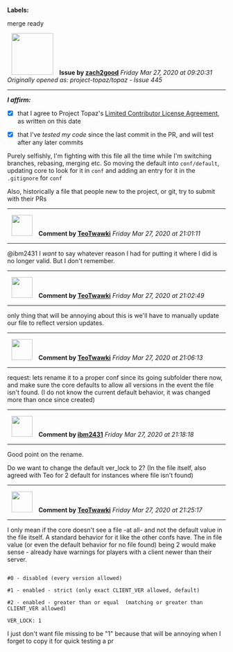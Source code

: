 **Labels:**

merge ready



<a href="https://github.com/zach2good"><img src="https://avatars3.githubusercontent.com/u/1389729?v=4" width="96" height="96" hspace="10"></img></a> **Issue by [zach2good](https://github.com/zach2good)**
_Friday Mar 27, 2020 at 09:20:31_
_Originally opened as: project-topaz/topaz - Issue 445_

----

<!-- place 'x' mark between square [] brackets to affirm: -->
**_I affirm:_**
- [x] that I agree to Project Topaz's [Limited Contributor License Agreement](http://project-topaz.com/blob/release/CONTRIBUTOR_AGREEMENT.md), as written on this date
- [x] that I've _tested my code_ since the last commit in the PR, and will test after any later commits

Purely selfishly, I'm fighting with this file all the time while I'm switching branches, rebasing, merging etc. So moving the default into `conf/default`, updating core to look for it in `conf` and adding an entry for it in the `.gitignore` for `conf`

Also, historically a file that people new to the project, or git, try to submit with their PRs


----
<a href="https://github.com/TeoTwawki"><img src="https://avatars0.githubusercontent.com/u/6871475?v=4" width="48" height="48" hspace="10"></img></a> **Comment by [TeoTwawki](https://github.com/TeoTwawki)**
_Friday Mar 27, 2020 at 21:01:11_

----

@ibm2431 I _want_ to say whatever reason I had for putting it where I did is no longer valid. But I don't remember. 


----
<a href="https://github.com/TeoTwawki"><img src="https://avatars0.githubusercontent.com/u/6871475?v=4" width="48" height="48" hspace="10"></img></a> **Comment by [TeoTwawki](https://github.com/TeoTwawki)**
_Friday Mar 27, 2020 at 21:02:49_

----

only thing that will be annoying about this is we'll have to manually update our file to reflect version updates.


----
<a href="https://github.com/TeoTwawki"><img src="https://avatars0.githubusercontent.com/u/6871475?v=4" width="48" height="48" hspace="10"></img></a> **Comment by [TeoTwawki](https://github.com/TeoTwawki)**
_Friday Mar 27, 2020 at 21:06:13_

----

request: lets rename it to a proper conf since its going subfolder there now, and make sure the core defaults to allow all versions in the event the file isn't found. (I do not know the current default behavior, it was changed more than once since created)


----
<a href="https://github.com/ibm2431"><img src="https://avatars3.githubusercontent.com/u/13112942?v=4" width="48" height="48" hspace="10"></img></a> **Comment by [ibm2431](https://github.com/ibm2431)**
_Friday Mar 27, 2020 at 21:18:18_

----

Good point on the rename.

Do we want to change the default ver_lock to 2? (In the file itself, also agreed with Teo for 2 default for instances where file isn't found)


----
<a href="https://github.com/TeoTwawki"><img src="https://avatars0.githubusercontent.com/u/6871475?v=4" width="48" height="48" hspace="10"></img></a> **Comment by [TeoTwawki](https://github.com/TeoTwawki)**
_Friday Mar 27, 2020 at 21:25:17_

----

I only mean if the core doesn't see a file -at all- and not the default value in the file itself. A standard behavior for it like the other confs have.  The in file value (or even the default behavior for no file found) being 2 would make sense - already have warnings for players with a client newer than their server.

```
#0 - disabled (every version allowed)
#1 - enabled - strict (only exact CLIENT_VER allowed, default)
#2 - enabled - greater than or equal  (matching or greater than CLIENT_VER allowed)
VER_LOCK: 1
```
I just don't want file missing to be "1" because that will be annoying when I forget to copy it for quick testing a pr
